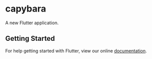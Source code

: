 # capybara

A new Flutter application.

## Getting Started

For help getting started with Flutter, view our online
[documentation](https://flutter.io/).
